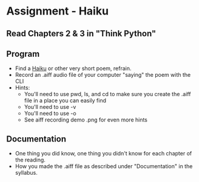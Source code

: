 # Assignment - Haiku

## Read Chapters 2 & 3 in "Think Python"

## Program
- Find a [Haiku](https://www.poetryfoundation.org/learn/glossary-terms/haiku-or-hokku) or other very short poem, refrain.
- Record an .aiff audio file of your computer "saying" the poem with the CLI
- Hints:
	- You'll need to use pwd, ls, and cd to make sure you create the .aiff file in a place you can easily find
	- You'll need to use -v
	- You'll need to use -o
	- See aiff recording demo .png for even more hints

## Documentation
- One thing you did know, one thing you didn't know for each chapter of the reading.
- How you made the .aiff file as described under "Documentation" in the syllabus.
